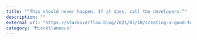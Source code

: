 ```yaml
---
title: "“This should never happen. If it does, call the developers.”"
description: ""
external_url: "https://stackoverflow.blog/2021/03/18/creating-a-good-feedback-loop-between-ops-and-devs-using-documentation/"
category: "Miscellaneous"
---
```

